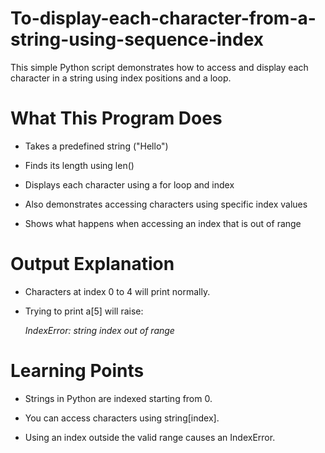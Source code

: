 # To-display-each-character-from-a-string-using-sequence-index

This simple Python script demonstrates how to access and display each character in a string using index positions and a loop.

# What This Program Does

- Takes a predefined string ("Hello")

- Finds its length using len()

- Displays each character using a for loop and index

- Also demonstrates accessing characters using specific index values

- Shows what happens when accessing an index that is out of range

# Output Explanation 

- Characters at index 0 to 4 will print normally.

- Trying to print a[5] will raise:

   *IndexError: string index out of range*

# Learning Points

- Strings in Python are indexed starting from 0.

- You can access characters using string[index].

- Using an index outside the valid range causes an IndexError.
